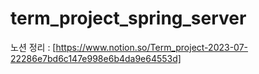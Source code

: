 # term_project_spring_server

노션 정리 : [https://www.notion.so/Term_project-2023-07-22286e7bd6c147e998e6b4da9e64553d]
